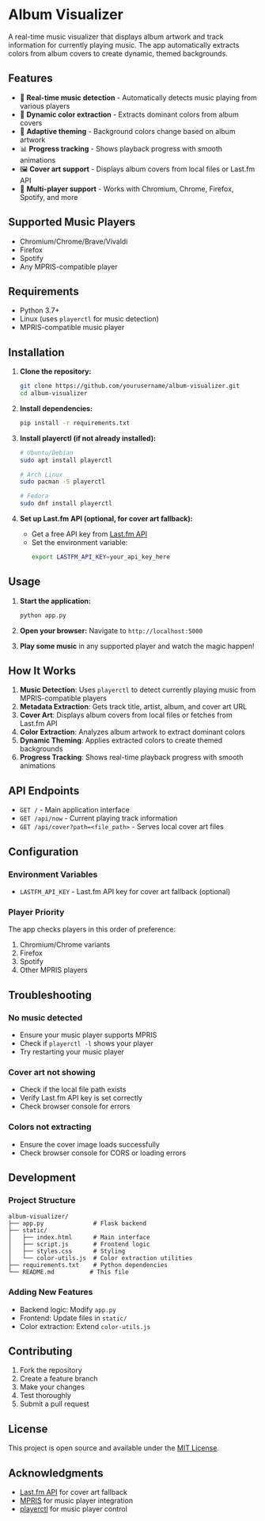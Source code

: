 # Album Visualizer

A real-time music visualizer that displays album artwork and track information for currently playing music. The app automatically extracts colors from album covers to create dynamic, themed backgrounds.

## Features

- 🎵 **Real-time music detection** - Automatically detects music playing from various players
- 🎨 **Dynamic color extraction** - Extracts dominant colors from album covers
- 🌈 **Adaptive theming** - Background colors change based on album artwork
- 📊 **Progress tracking** - Shows playback progress with smooth animations
- 🖼️ **Cover art support** - Displays album covers from local files or Last.fm API
- 🎯 **Multi-player support** - Works with Chromium, Chrome, Firefox, Spotify, and more

## Supported Music Players

- Chromium/Chrome/Brave/Vivaldi
- Firefox
- Spotify
- Any MPRIS-compatible player

## Requirements

- Python 3.7+
- Linux (uses `playerctl` for music detection)
- MPRIS-compatible music player

## Installation

1. **Clone the repository:**
   ```bash
   git clone https://github.com/yourusername/album-visualizer.git
   cd album-visualizer
   ```

2. **Install dependencies:**
   ```bash
   pip install -r requirements.txt
   ```

3. **Install playerctl (if not already installed):**
   ```bash
   # Ubuntu/Debian
   sudo apt install playerctl
   
   # Arch Linux
   sudo pacman -S playerctl
   
   # Fedora
   sudo dnf install playerctl
   ```

4. **Set up Last.fm API (optional, for cover art fallback):**
   - Get a free API key from [Last.fm API](https://www.last.fm/api/account/create)
   - Set the environment variable:
     ```bash
     export LASTFM_API_KEY=your_api_key_here
     ```

## Usage

1. **Start the application:**
   ```bash
   python app.py
   ```

2. **Open your browser:**
   Navigate to `http://localhost:5000`

3. **Play some music** in any supported player and watch the magic happen!

## How It Works

1. **Music Detection**: Uses `playerctl` to detect currently playing music from MPRIS-compatible players
2. **Metadata Extraction**: Gets track title, artist, album, and cover art URL
3. **Cover Art**: Displays album covers from local files or fetches from Last.fm API
4. **Color Extraction**: Analyzes album artwork to extract dominant colors
5. **Dynamic Theming**: Applies extracted colors to create themed backgrounds
6. **Progress Tracking**: Shows real-time playback progress with smooth animations

## API Endpoints

- `GET /` - Main application interface
- `GET /api/now` - Current playing track information
- `GET /api/cover?path=<file_path>` - Serves local cover art files

## Configuration

### Environment Variables

- `LASTFM_API_KEY` - Last.fm API key for cover art fallback (optional)

### Player Priority

The app checks players in this order of preference:
1. Chromium/Chrome variants
2. Firefox
3. Spotify
4. Other MPRIS players

## Troubleshooting

### No music detected
- Ensure your music player supports MPRIS
- Check if `playerctl -l` shows your player
- Try restarting your music player

### Cover art not showing
- Check if the local file path exists
- Verify Last.fm API key is set correctly
- Check browser console for errors

### Colors not extracting
- Ensure the cover image loads successfully
- Check browser console for CORS or loading errors

## Development

### Project Structure
```
album-visualizer/
├── app.py              # Flask backend
├── static/
│   ├── index.html      # Main interface
│   ├── script.js       # Frontend logic
│   ├── styles.css      # Styling
│   └── color-utils.js  # Color extraction utilities
├── requirements.txt    # Python dependencies
└── README.md          # This file
```

### Adding New Features
- Backend logic: Modify `app.py`
- Frontend: Update files in `static/`
- Color extraction: Extend `color-utils.js`

## Contributing

1. Fork the repository
2. Create a feature branch
3. Make your changes
4. Test thoroughly
5. Submit a pull request

## License

This project is open source and available under the [MIT License](LICENSE).

## Acknowledgments

- [Last.fm API](https://www.last.fm/api) for cover art fallback
- [MPRIS](https://specifications.freedesktop.org/mpris-spec/latest/) for music player integration
- [playerctl](https://github.com/altdesktop/playerctl) for music player control
